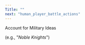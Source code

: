```yaml
---
Title: ""
next: "human_player_battle_actions"
---
```


Account for Military Ideas

(e.g., "_Noble Knights_")
